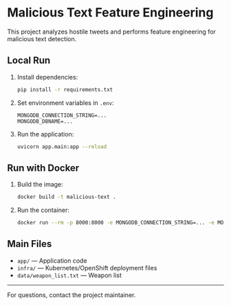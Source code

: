 

# Malicious Text Feature Engineering

This project analyzes hostile tweets and performs feature engineering for malicious text detection.

## Local Run

1. Install dependencies:
	```bash
	pip install -r requirements.txt
	```
2. Set environment variables in `.env`:
	```env
	MONGODB_CONNECTION_STRING=...
	MONGODB_DBNAME=...
	```
3. Run the application:
	```bash
	uvicorn app.main:app --reload
	```

## Run with Docker

1. Build the image:
	```bash
	docker build -t malicious-text .
	```
2. Run the container:
	```bash
	docker run --rm -p 8000:8000 -e MONGODB_CONNECTION_STRING=... -e MONGODB_DBNAME=... malicious-text
	```

## Main Files
- `app/` — Application code
- `infra/` — Kubernetes/OpenShift deployment files
- `data/weapon_list.txt` — Weapon list

---
For questions, contact the project maintainer.
